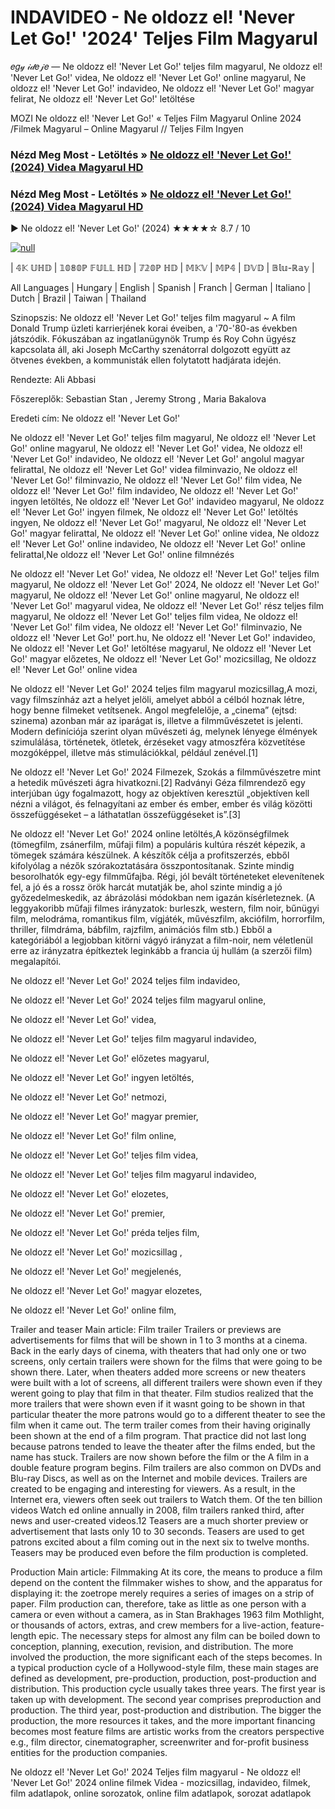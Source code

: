 # INDAVIDEO - Ne oldozz el! 'Never Let Go!' '2024' Teljes Film Magyarul
𝑒𝑔𝓎 𝒾𝒹𝑒𝒿𝑒 — Ne oldozz el! 'Never Let Go!' teljes film magyarul, Ne oldozz el! 'Never Let Go!' videa, Ne oldozz el! 'Never Let Go!' online magyarul, Ne oldozz el! 'Never Let Go!' indavideo, Ne oldozz el! 'Never Let Go!' magyar felirat, Ne oldozz el! 'Never Let Go!' letöltése

MOZI Ne oldozz el! 'Never Let Go!' « Teljes Film Magyarul Online 2024 /Filmek Magyarul – Online Magyarul // Teljes Film Ingyen

### Nézd Meg Most - Letöltés » [Ne oldozz el! 'Never Let Go!' (2024) Videa Magyarul HD](http://love-4k.com/hu/movie/814889/never-let-go.github)

### Nézd Meg Most - Letöltés » [Ne oldozz el! 'Never Let Go!' (2024) Videa Magyarul HD](http://love-4k.com/hu/movie/814889/never-let-go.github)

▶️ Ne oldozz el! 'Never Let Go!' (2024) ★★★★☆ 8.7 / 10

[![null](https://static.wixstatic.com/media/855a25_043b5abeb4ae4d35ac003198e7fe56ed~mv2.gif)](http://love-4k.com/hu/movie/814889/never-let-go.github)


| 𝟜𝕂 𝕌ℍ𝔻 | 𝟙𝟘𝟠𝟘ℙ 𝔽𝕌𝕃𝕃 ℍ𝔻 | 𝟟𝟚𝟘ℙ ℍ𝔻 | 𝕄𝕂𝕍 | 𝕄ℙ𝟜 | 𝔻𝕍𝔻 | 𝔹𝕝𝕦-ℝ𝕒𝕪 |

All Languages | Hungary | English | Spanish | Franch | German | Italiano | Dutch | Brazil | Taiwan | Thailand

Szinopszis: Ne oldozz el! 'Never Let Go!' teljes film magyarul ~ A film Donald Trump üzleti karrierjének korai éveiben, a '70-'80-as években játszódik. Fókuszában az ingatlanügynök Trump és Roy Cohn ügyész kapcsolata áll, aki Joseph McCarthy szenátorral dolgozott együtt az ötvenes években, a kommunisták ellen folytatott hadjárata idején.

Rendezte: Ali Abbasi

Főszereplők: Sebastian Stan , Jeremy Strong , Maria Bakalova

Eredeti cím: Ne oldozz el! 'Never Let Go!'

Ne oldozz el! 'Never Let Go!' teljes film magyarul, Ne oldozz el! 'Never Let Go!' online magyarul, Ne oldozz el! 'Never Let Go!' videa, Ne oldozz el! 'Never Let Go!' indavideo, Ne oldozz el! 'Never Let Go!' angolul magyar felirattal, Ne oldozz el! 'Never Let Go!' videa filminvazio, Ne oldozz el! 'Never Let Go!' filminvazio, Ne oldozz el! 'Never Let Go!' film videa, Ne oldozz el! 'Never Let Go!' film indavideo, Ne oldozz el! 'Never Let Go!' ingyen letöltés, Ne oldozz el! 'Never Let Go!' indavideo magyarul, Ne oldozz el! 'Never Let Go!' ingyen filmek, Ne oldozz el! 'Never Let Go!' letöltés ingyen, Ne oldozz el! 'Never Let Go!' magyarul, Ne oldozz el! 'Never Let Go!' magyar felirattal, Ne oldozz el! 'Never Let Go!' online videa, Ne oldozz el! 'Never Let Go!' online indavideo, Ne oldozz el! 'Never Let Go!' online felirattal,Ne oldozz el! 'Never Let Go!' online filmnézés

Ne oldozz el! 'Never Let Go!' videa, Ne oldozz el! 'Never Let Go!' teljes film magyarul, Ne oldozz el! 'Never Let Go!' 2024, Ne oldozz el! 'Never Let Go!' magyarul, Ne oldozz el! 'Never Let Go!' online magyarul, Ne oldozz el! 'Never Let Go!' magyarul videa, Ne oldozz el! 'Never Let Go!' rész teljes film magyarul, Ne oldozz el! 'Never Let Go!' teljes film videa, Ne oldozz el! 'Never Let Go!' film videa, Ne oldozz el! 'Never Let Go!' filminvazio, Ne oldozz el! 'Never Let Go!' port.hu, Ne oldozz el! 'Never Let Go!' indavideo, Ne oldozz el! 'Never Let Go!' letöltése magyarul, Ne oldozz el! 'Never Let Go!' magyar előzetes, Ne oldozz el! 'Never Let Go!' mozicsillag, Ne oldozz el! 'Never Let Go!' online videa

Ne oldozz el! 'Never Let Go!' 2024 teljes film magyarul mozicsillag,A mozi, vagy filmszínház azt a helyet jelöli, amelyet abból a célból hoznak létre, hogy benne filmeket vetítsenek. Angol megfelelője, a „cinema” (ejtsd: szinema) azonban már az iparágat is, illetve a filmművészetet is jelenti. Modern definíciója szerint olyan művészeti ág, melynek lényege élmények szimulálása, történetek, ötletek, érzéseket vagy atmoszféra közvetítése mozgóképpel, illetve más stimulációkkal, például zenével.[1]

Ne oldozz el! 'Never Let Go!' 2024 Filmezek, Szokás a filmművészetre mint a hetedik művészeti ágra hivatkozni.[2] Radványi Géza filmrendező egy interjúban úgy fogalmazott, hogy az objektíven keresztül „objektíven kell nézni a világot, és felnagyítani az ember és ember, ember és világ közötti összefüggéseket – a láthatatlan összefüggéseket is”.[3]

Ne oldozz el! 'Never Let Go!' 2024 online letöltés,A közönségfilmek (tömegfilm, zsánerfilm, műfaji film) a populáris kultúra részét képezik, a tömegek számára készülnek. A készítők célja a profitszerzés, ebből kifolyólag a nézők szórakoztatására összpontosítanak. Szinte mindig besorolhatók egy-egy filmműfajba. Régi, jól bevált történeteket elevenítenek fel, a jó és a rossz örök harcát mutatják be, ahol szinte mindig a jó győzedelmeskedik, az ábrázolási módokban nem igazán kísérleteznek. (A leggyakoribb műfaji filmes irányzatok: burleszk, western, film noir, bűnügyi film, melodráma, romantikus film, vígjáték, művészfilm, akciófilm, horrorfilm, thriller, filmdráma, bábfilm, rajzfilm, animációs film stb.) Ebből a kategóriából a legjobban kitörni vágyó irányzat a film-noir, nem véletlenül erre az irányzatra építkeztek leginkább a francia új hullám (a szerzői film) megalapítói.

Ne oldozz el! 'Never Let Go!' 2024 teljes film indavideo,

Ne oldozz el! 'Never Let Go!' 2024 teljes film magyarul online,

Ne oldozz el! 'Never Let Go!' videa,

Ne oldozz el! 'Never Let Go!' teljes film magyarul indavideo,

Ne oldozz el! 'Never Let Go!' előzetes magyarul,

Ne oldozz el! 'Never Let Go!' ingyen letöltés,

Ne oldozz el! 'Never Let Go!' netmozi,

Ne oldozz el! 'Never Let Go!' magyar premier,

Ne oldozz el! 'Never Let Go!' film online,

Ne oldozz el! 'Never Let Go!' teljes film videa,

Ne oldozz el! 'Never Let Go!' teljes film magyarul indavideo,

Ne oldozz el! 'Never Let Go!' elozetes,

Ne oldozz el! 'Never Let Go!' premier,

Ne oldozz el! 'Never Let Go!' préda teljes film,

Ne oldozz el! 'Never Let Go!' mozicsillag ,

Ne oldozz el! 'Never Let Go!' megjelenés,

Ne oldozz el! 'Never Let Go!' magyar elozetes,

Ne oldozz el! 'Never Let Go!' online film,

Trailer and teaser Main article: Film trailer Trailers or previews are advertisements for films that will be shown in 1 to 3 months at a cinema. Back in the early days of cinema, with theaters that had only one or two screens, only certain trailers were shown for the films that were going to be shown there. Later, when theaters added more screens or new theaters were built with a lot of screens, all different trailers were shown even if they werent going to play that film in that theater. Film studios realized that the more trailers that were shown even if it wasnt going to be shown in that particular theater the more patrons would go to a different theater to see the film when it came out. The term trailer comes from their having originally been shown at the end of a film program. That practice did not last long because patrons tended to leave the theater after the films ended, but the name has stuck. Trailers are now shown before the film or the A film in a double feature program begins. Film trailers are also common on DVDs and Blu-ray Discs, as well as on the Internet and mobile devices. Trailers are created to be engaging and interesting for viewers. As a result, in the Internet era, viewers often seek out trailers to Watch them. Of the ten billion videos Watch ed online annually in 2008, film trailers ranked third, after news and user-created videos.12 Teasers are a much shorter preview or advertisement that lasts only 10 to 30 seconds. Teasers are used to get patrons excited about a film coming out in the next six to twelve months. Teasers may be produced even before the film production is completed.

Production Main article: Filmmaking At its core, the means to produce a film depend on the content the filmmaker wishes to show, and the apparatus for displaying it: the zoetrope merely requires a series of images on a strip of paper. Film production can, therefore, take as little as one person with a camera or even without a camera, as in Stan Brakhages 1963 film Mothlight, or thousands of actors, extras, and crew members for a live-action, feature-length epic. The necessary steps for almost any film can be boiled down to conception, planning, execution, revision, and distribution. The more involved the production, the more significant each of the steps becomes. In a typical production cycle of a Hollywood-style film, these main stages are defined as development, pre-production, production, post-production and distribution. This production cycle usually takes three years. The first year is taken up with development. The second year comprises preproduction and production. The third year, post-production and distribution. The bigger the production, the more resources it takes, and the more important financing becomes most feature films are artistic works from the creators perspective e.g., film director, cinematographer, screenwriter and for-profit business entities for the production companies.

Ne oldozz el! 'Never Let Go!' 2024 Teljes film magyarul - Ne oldozz el! 'Never Let Go!' 2024 online filmek Videa - mozicsillag, indavideo, filmek, film adatlapok, online sorozatok, online film adatlapok, sorozat adatlapok
